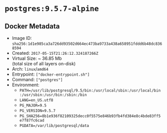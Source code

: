 # `postgres:9.5.7-alpine`

## Docker Metadata

- Image ID: `sha256:1d1e985ca3a726dd93502d664ec473ba9733a438a658951fddd6b48dc8368594`
- Created: `2017-05-15T21:26:12.324187266Z`
- Virtual Size: ~ 36.85 Mb  
  (total size of all layers on-disk)
- Arch: `linux`/`amd64`
- Entrypoint: `["docker-entrypoint.sh"]`
- Command: `["postgres"]`
- Environment:
  - `PATH=/usr/lib/postgresql/9.5/bin:/usr/local/sbin:/usr/local/bin:/usr/sbin:/usr/bin:/sbin:/bin`
  - `LANG=en_US.utf8`
  - `PG_MAJOR=9.5`
  - `PG_VERSION=9.5.7`
  - `PG_SHA256=8b1e936f82109325decc0f5575e846b93fb4fd384e8c4bde83ff5e7f87fc6cad`
  - `PGDATA=/var/lib/postgresql/data`
